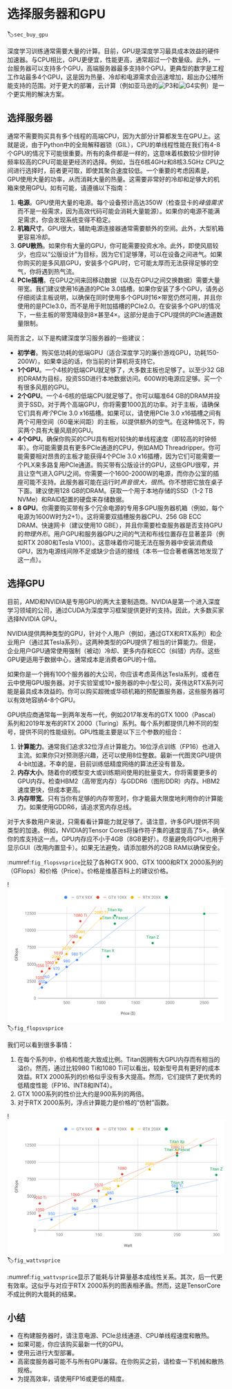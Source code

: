 # 选择服务器和GPU
:label:`sec_buy_gpu`

深度学习训练通常需要大量的计算。目前，GPU是深度学习最具成本效益的硬件加速器。与CPU相比，GPU更便宜，性能更高，通常超过一个数量级。此外，一台服务器可以支持多个GPU，高端服务器最多支持8个GPU。更典型的数字是工程工作站最多4个GPU，这是因为热量、冷却和电源需求会迅速增加，超出办公楼所能支持的范围。对于更大的部署，云计算（例如亚马逊的<img src="https://aws.amazon.com/ec2/instance-types/p3/" alt="P3">和<img src="https://aws.amazon.com/blogs/aws/in-the-works-ec2-instances-g4-with-nvidia-t4-gpus/" alt="G4">实例）是一个更实用的解决方案。

## 选择服务器

通常不需要购买具有多个线程的高端CPU，因为大部分计算都发生在GPU上。这就是说，由于Python中的全局解释器锁（GIL），CPU的单线程性能在我们有4-8个GPU的情况下可能很重要。所有的条件都是一样的，这意味着核数较少但时钟频率较高的CPU可能是更经济的选择。例如，当在6核4GHz和8核3.5GHz CPU之间进行选择时，前者更可取，即使其聚合速度较低。一个重要的考虑因素是，GPU使用大量的功率，从而消耗大量的热量。这需要非常好的冷却和足够大的机箱来使用GPU。如有可能，请遵循以下指南：

1. **电源**。GPU使用大量的电源。每个设备预计高达350W（检查显卡的*峰值需求*而不是一般需求，因为高效代码可能会消耗大量能源）。如果你的电源不能满足需求，你会发现系统变得不稳定。
1. **机箱尺寸**。GPU很大，辅助电源连接器通常需要额外的空间。此外，大型机箱更容易冷却。
1. **GPU散热**。如果你有大量的GPU，你可能需要投资水冷。此外，即使风扇较少，也应以“公版设计”为目标，因为它们足够薄，可以在设备之间进气。如果你购买的是多风扇GPU，安装多个GPU时，它可能太厚而无法获得足够的空气，你将遇到热气流。
1. **PCIe插槽**。在GPU之间来回移动数据（以及在GPU之间交换数据）需要大量带宽。我们建议使用16通道的PCIe 3.0插槽。如果你安装了多个GPU，请务必仔细阅读主板说明，以确保在同时使用多个GPU时16$\times$带宽仍然可用，并且你使用的是PCIe3.0，而不是用于附加插槽的PCIe2.0。在安装多个GPU的情况下，一些主板的带宽降级到8$\times$甚至4$\times$。这部分是由于CPU提供的PCIe通道数量限制。

简而言之，以下是构建深度学习服务器的一些建议：

* **初学者**。购买低功耗的低端GPU（适合深度学习的廉价游戏GPU，功耗150-200W）。如果幸运的话，你当前的计算机将支持它。
* **1个GPU**。一个4核的低端CPU就足够了，大多数主板也足够了。以至少32 GB的DRAM为目标，投资SSD进行本地数据访问。600W的电源应足够。买一个有很多风扇的GPU。
* **2个GPU**。一个4-6核的低端CPU就足够了。你可以瞄准64 GB的DRAM并投资于SSD。对于两个高端GPU，你将需要1000瓦的功率。对于主板，请确保它们具有*两个*PCIe 3.0 x16插槽。如果可以，请使用PCIe 3.0 x16插槽之间有两个可用空间（60毫米间距）的主板，以提供额外的空气。在这种情况下，购买两个具有大量风扇的GPU。
* **4个GPU**。确保你购买的CPU具有相对较快的单线程速度（即较高的时钟频率）。你可能需要具有更多PCIe通道的CPU，例如AMD Threadripper。你可能需要相对昂贵的主板才能获得4个PCIe 3.0 x16插槽，因为它们可能需要一个PLX来多路复用PCIe通道。购买带有公版设计的GPU，这些GPU很窄，并且让空气进入GPU之间。你需要一个1600-2000W的电源，而你办公室的插座可能不支持。此服务器可能在运行时*声音很大，很热*。你不想把它放在桌子下面。建议使用128 GB的DRAM。获取一个用于本地存储的SSD（1-2 TB NVMe）和RAID配置的硬盘来存储数据。
* **8 GPU**。你需要购买带有多个冗余电源的专用多GPU服务器机箱（例如，每个电源为1600W时为2+1）。这将需要双插槽服务器CPU、256 GB ECC DRAM、快速网卡（建议使用10 GBE），并且你需要检查服务器是否支持GPU的*物理外形*。用户GPU和服务器GPU之间的气流和布线位置存在显著差异（例如RTX 2080和Tesla V100）。这意味着你可能无法在服务器中安装消费级GPU，因为电源线间隙不足或缺少合适的接线（本书一位合著者痛苦地发现了这一点）。

## 选择GPU

目前，AMD和NVIDIA是专用GPU的两大主要制造商。NVIDIA是第一个进入深度学习领域的公司，通过CUDA为深度学习框架提供更好的支持。因此，大多数买家选择NVIDIA GPU。

NVIDIA提供两种类型的GPU，针对个人用户（例如，通过GTX和RTX系列）和企业用户（通过其Tesla系列）。这两种类型的GPU提供了相当的计算能力。但是，企业用户GPU通常使用强制（被动）冷却、更多内存和ECC（纠错）内存。这些GPU更适用于数据中心，通常成本是消费者GPU的十倍。

如果你是一个拥有100个服务器的大公司，你应该考虑英伟达Tesla系列，或者在云中使用GPU服务器。对于实验室或10+服务器的中小型公司，英伟达RTX系列可能是最具成本效益的。你可以购买超微或华硕机箱的预配置服务器，这些服务器可以有效地容纳4-8个GPU。

GPU供应商通常每一到两年发布一代，例如2017年发布的GTX 1000（Pascal）系列和2019年发布的RTX 2000（Turing）系列。每个系列都提供几种不同的型号，提供不同的性能级别。GPU性能主要是以下三个参数的组合：

1. **计算能力**。通常我们追求32位浮点计算能力。16位浮点训练（FP16）也进入主流。如果你只对预测感兴趣，还可以使用8位整数。最新一代图灵GPU提供4-bit加速。不幸的是，目前训练低精度网络的算法还没有普及。
1. **内存大小**。随着你的模型变大或训练期间使用的批量变大，你将需要更多的GPU内存。检查HBM2（高带宽内存）与GDDR6（图形DDR）内存。HBM2速度更快，但成本更高。
1. **内存带宽**。只有当你有足够的内存带宽时，你才能最大限度地利用你的计算能力。如果使用GDDR6，请追求宽内存总线。

对于大多数用户来说，只需看看计算能力就足够了。请注意，许多GPU提供不同类型的加速。例如，NVIDIA的Tensor Cores将操作符子集的速度提高了5$\times$。确保你的库支持这一点。GPU内存应不小于4GB（8GB更好）。尽量避免将GPU也用于显示GUI（改用内置显卡）。如果无法避免，请添加额外的2GB RAM以确保安全。

:numref:`fig_flopsvsprice`比较了各种GTX 900、GTX 1000和RTX 2000系列的（GFlops）和价格（Price）。价格是维基百科上的建议价格。

!<img src="img/flopsvsprice.svg" alt="浮点计算能力和价格比较">
:label:`fig_flopsvsprice`

我们可以看到很多事情：

1. 在每个系列中，价格和性能大致成比例。Titan因拥有大GPU内存而有相当的溢价。然而，通过比较980 Ti和1080 Ti可以看出，较新型号具有更好的成本效益。RTX 2000系列的价格似乎没有多大提高。然而，它们提供了更优秀的低精度性能（FP16、INT8和INT4）。
2. GTX 1000系列的性价比大约是900系列的两倍。
3. 对于RTX 2000系列，浮点计算能力是价格的“仿射”函数。

!<img src="img/wattvsprice.svg" alt="浮点计算能力和能耗">
:label:`fig_wattvsprice`

:numref:`fig_wattvsprice`显示了能耗与计算量基本成线性关系。其次，后一代更有效率。这似乎与对应于RTX 2000系列的图表相矛盾。然而，这是TensorCore不成比例的大能耗的结果。

## 小结

* 在构建服务器时，请注意电源、PCIe总线通道、CPU单线程速度和散热。
* 如果可能，你应该购买最新一代的GPU。
* 使用云进行大型部署。
* 高密度服务器可能不与所有GPU兼容。在你购买之前，请检查一下机械和散热规格。
* 为提高效率，请使用FP16或更低的精度。


